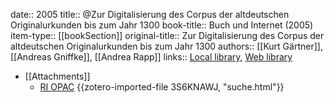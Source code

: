 date:: 2005
title:: @Zur Digitalisierung des Corpus der altdeutschen Originalurkunden bis zum Jahr 1300
book-title:: Buch und Internet (2005)
item-type:: [[bookSection]]
original-title:: Zur Digitalisierung des Corpus der altdeutschen Originalurkunden bis zum Jahr 1300
authors:: [[Kurt Gärtner]], [[Andreas Gniffke]], [[Andrea Rapp]]
links:: [Local library](zotero://select/groups/2386895/items/957WITXV), [Web library](https://www.zotero.org/groups/2386895/items/957WITXV)

- [[Attachments]]
	- [RI OPAC](http://opac.regesta-imperii.de/lang_en/suche.php?qs=Digital&ts=&ps=&tags=&ejahr=&thes=&sprache=&sortierung=d&pagesize=20&objektart=alle&page=45) {{zotero-imported-file 3S6KNAWJ, "suche.html"}}